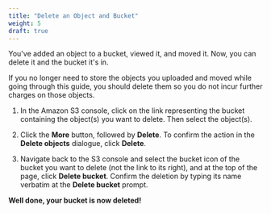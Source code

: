 ```yaml
---
title: "Delete an Object and Bucket"
weight: 5
draft: true
---
```


You've added an object to a bucket, viewed it, and moved it. Now, you
can delete it and the bucket it\'s in.

If you no longer need to store the objects you uploaded and moved while
going through this guide, you should delete them so you do not incur
further charges on those objects.

1.  In the Amazon S3 console, click on the link representing the
    bucket containing the object(s) you want to delete. Then select the
    object(s).

2.  Click the **More** button, followed by **Delete**. To confirm the
    action in the **Delete objects** dialogue, click **Delete**.

3.  Navigate back to the S3 console and select the bucket icon of the
    bucket you want to delete (not the link to its right), and at the
    top of the page, click **Delete bucket**. Confirm the deletion by
    typing its name verbatim at the **Delete bucket** prompt.

**Well done, your bucket is now deleted!**

